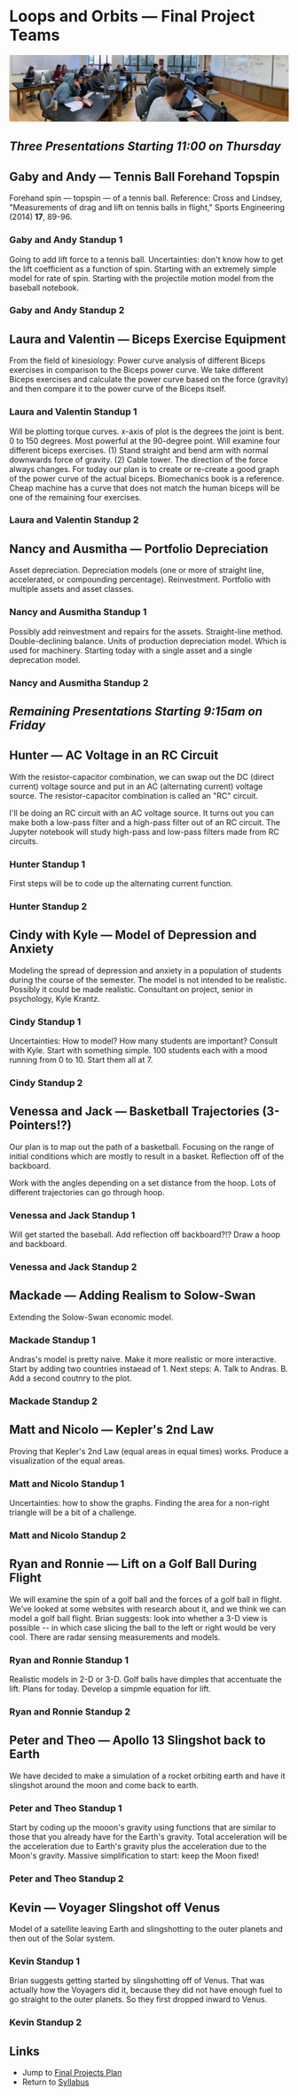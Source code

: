 # Loops and Orbits &mdash; Final Project Teams

![Teams at Work](./TeamsAtWork-2020-01-27.jpeg)

## *Three Presentations Starting 11:00 on Thursday*

## Gaby and Andy &mdash; Tennis Ball Forehand Topspin

Forehand spin &mdash; topspin &mdash; of a tennis ball. Reference: Cross and Lindsey, "Measurements of drag and lift on tennis balls in flight," Sports Engineering (2014) **17**, 89-96.

### Gaby and Andy Standup 1

Going to add lift force to a tennis ball. Uncertainties: don't know how to get the lift coefficient as a function of spin. Starting with an extremely simple model for rate of spin. Starting with the projectile motion model from the baseball notebook.

### Gaby and Andy Standup 2

## Laura and Valentin &mdash; Biceps Exercise Equipment

From the field of kinesiology: Power curve analysis of different Biceps exercises in comparison to the Biceps power curve. We take different Biceps exercises and calculate the power curve based on the force (gravity) and then compare it to the power curve of the Biceps itself.

### Laura and Valentin Standup 1

Will be plotting torque curves. x-axis of plot is the degrees the joint is bent. 0 to 150 degrees. Most powerful at the 90-degree point. Will examine four different biceps exercises. (1) Stand straight and bend arm with normal downwards force of gravity. (2) Cable tower. The direction of the force always changes. For today our plan is to create or re-create a good graph of the power curve of the actual biceps. Biomechanics book is a reference. Cheap machine has a curve that does not match the human biceps will be one of the remaining four exercises.

### Laura and Valentin Standup 2

## Nancy and Ausmitha &mdash; Portfolio Depreciation

Asset depreciation. Depreciation models (one or more of straight line, accelerated, or compounding percentage). Reinvestment. Portfolio with multiple assets and asset classes.

### Nancy and Ausmitha Standup 1

Possibly add reinvestment and repairs for the assets. Straight-line method. Double-declining balance. Units of production depreciation model. Which is used for machinery. Starting today with a single asset and a single deprecation model.

### Nancy and Ausmitha Standup 2

## *Remaining Presentations Starting 9:15am on Friday*

## Hunter &mdash; AC Voltage in an RC Circuit

With the resistor-capacitor combination, we can swap out the DC (direct current) voltage source and put in an AC (alternating current) voltage source. The resistor-capacitor combination is called an "RC" circuit.

I'll be doing an RC circuit with an AC voltage source. It turns out you can make both a low-pass filter and a high-pass filter out of an RC circuit. The Jupyter notebook will study high-pass and low-pass filters made from RC circuits.

### Hunter Standup 1

First steps will be to code up the alternating current function.

### Hunter Standup 2

## Cindy with Kyle &mdash; Model of Depression and Anxiety

Modeling the spread of depression and anxiety in a population of students during the course of the semester. The model is not intended to be realistic. Possibly it could be made realistic. Consultant on project, senior in psychology, Kyle Krantz.

### Cindy Standup 1

Uncertainties: How to model? How many students are important? Consult with Kyle. Start with something simple. 100 students each with a mood running from 0 to 10. Start them all at 7.

### Cindy Standup 2

## Venessa and Jack &mdash; Basketball Trajectories (3-Pointers!?)

Our plan is to map out the path of a basketball. Focusing on the range of initial conditions which are mostly to result in a basket. Reflection off of the backboard.

Work with the angles depending on a set distance from the hoop. Lots of different trajectories can go through hoop. 

### Venessa and Jack Standup 1

Will get started the baseball. Add reflection off backboard?!? Draw a hoop and backboard.

### Venessa and Jack Standup 2

## Mackade &mdash; Adding Realism to Solow-Swan

Extending the Solow-Swan economic model.

### Mackade Standup 1

Andras's model is pretty naive. Make it more realistic or more interactive. Start by adding two countries instaead of 1.
Next steps: A. Talk to Andras. B. Add a second coutnry to the plot.

### Mackade Standup 2

## Matt and Nicolo &mdash; Kepler's 2nd Law

Proving that Kepler's 2nd Law (equal areas in equal times) works. Produce a visualization of the equal areas.

### Matt and Nicolo Standup 1

Uncertainties: how to show the graphs. Finding the area for a non-right triangle will be a bit of a challenge.

### Matt and Nicolo Standup 2

## Ryan and Ronnie &mdash; Lift on a Golf Ball During Flight

We will examine the spin of a golf ball and the forces of a golf ball in flight. We’ve looked at some websites with research about it, and we think we can model a golf ball flight. Brian suggests: look into whether a 3-D view is possible -- in which case slicing the ball to the left or right would be very cool. There are radar sensing measurements and models.

### Ryan and Ronnie Standup 1

Realistic models in 2-D or 3-D. Golf balls have dimples that accentuate the lift. Plans for today. Develop a simpmle equation for lift.

### Ryan and Ronnie Standup 2

## Peter and Theo &mdash; Apollo 13 Slingshot back to Earth

We have decided to make a simulation of a rocket orbiting earth and have it slingshot around the moon and come back to earth.

### Peter and Theo Standup 1

Start by coding up the mooon's gravity using functions that are similar to those that you already have for the Earth's gravity. Total acceleration will be the acceleration due to Earth's gravity plus the acceleration due to the Moon's gravity.
Massive simplification to start: keep the Moon fixed!

### Peter and Theo Standup 2

## Kevin &mdash; Voyager Slingshot off Venus

Model of a satellite leaving Earth and slingshotting to the outer planets and then out of the Solar system.

### Kevin Standup 1

Brian suggests getting started by slingshotting off of Venus. That was actually how the Voyagers did it, because they did not have enough fuel to go straight to the outer planets. So they first dropped inward to Venus.

### Kevin Standup 2

## Links

* Jump to [Final Projects Plan](./plan.md)
* Return to [Syllabus](http://physics.stmarys-ca.edu/faculty/brianhill/courses/Jan033/20J/index.html)
